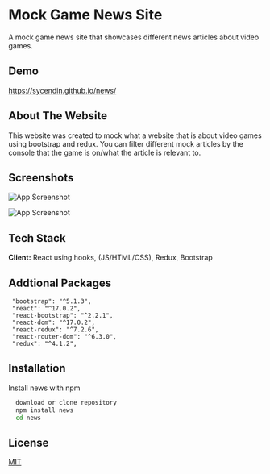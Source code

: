 # Mock Game News Site

A mock game news site that showcases different news articles about video games.

## Demo
https://sycendin.github.io/news/

## About The Website
This website was created to mock what a website that is about video games using bootstrap and redux. You can filter different mock articles by the console that the game is on/what the article is relevant to.


## Screenshots

![App Screenshot](https://cdn.discordapp.com/attachments/788247984517283880/990884108550959124/newsp1.webp)

![App Screenshot](https://cdn.discordapp.com/attachments/788247984517283880/990884108311875654/newsp2.webp)


## Tech Stack

**Client:** React using hooks, (JS/HTML/CSS), Redux, Bootstrap

## Addtional Packages
```
 "bootstrap": "^5.1.3",
 "react": "^17.0.2",
 "react-bootstrap": "^2.2.1",
 "react-dom": "^17.0.2",
 "react-redux": "^7.2.6",
 "react-router-dom": "^6.3.0",
 "redux": "^4.1.2",
```
## Installation

Install news with npm

```bash
  download or clone repository
  npm install news
  cd news
```
    
## License

[MIT](https://choosealicense.com/licenses/mit/)

